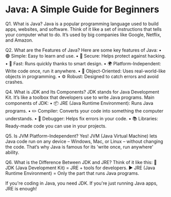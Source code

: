 # Java: A Simple Guide for Beginners

Q1. What is Java?
Java is a popular programming language used to build apps, websites, and software. 
Think of it like a set of instructions that tells your computer what to do. It’s used by big companies like Google, Netflix, and Amazon.


Q2. What are the Features of Java?
Here are some key features of Java:
•	🟢 Simple: Easy to learn and use.
•	🔐 Secure: Helps protect against hacking.
•	🚀 Fast: Runs quickly thanks to smart design.
•	🌍 Platform-Independent: Write code once, run it anywhere.
•	🔁 Object-Oriented: Uses real-world-like objects in programming.
•	⚙️ Robust: Designed to catch errors and avoid crashes.


Q4. What is JDK and Its Components?
JDK stands for Java Development Kit. It’s like a toolbox that developers use to write Java programs.
Main components of JDK:
•	📦 JRE (Java Runtime Environment): Runs Java programs.
•	✏️ Compiler: Converts your code into something the computer understands.
•	🔧 Debugger: Helps fix errors in your code.
•	📚 Libraries: Ready-made code you can use in your projects.


Q5. Is JVM Platform-Independent?
Yes! JVM (Java Virtual Machine) lets Java code run on any device – Windows, Mac, or Linux – without changing the code. 
That’s why Java is famous for its 'write once, run anywhere' ability.


Q6. What is the Difference Between JDK and JRE?
Think of it like this:
🧰 JDK (Java Development Kit) = JRE + tools for developers.
▶️ JRE (Java Runtime Environment) = Only the part that runs Java programs.

If you're coding in Java, you need JDK. If you're just running Java apps, JRE is enough!



